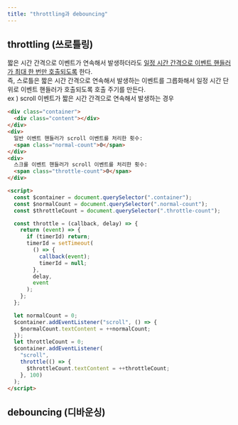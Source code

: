 ```yaml
---
title: "throttling과 debouncing"
---
```


## throttling (쓰로틀링)

짧은 시간 간격으로 이벤트가 연속해서 발생하더라도 <u>일정 시간 간격으로 이벤트 핸들러가 최대 한 번만 호출되도록</u> 한다. <br>
즉, 스로틀은 짧은 시간 간격으로 연속해서 발생하는 이벤트를 그릅화해서 일정 시간 단위로 이벤트 핸들러가 호출되도록 호출 주기를 만든다. <br>
ex ) scroll 이벤트가 짧은 시간 간격으로 연속해서 발생하는 경우

```html
<div class="container">
  <div class="content"></div>
</div>
<div>
  일반 이벤트 핸들러가 scroll 이벤트를 처리한 횟수:
  <span class="normal-count">0</span>
</div>
<div>
  스크롤 이벤트 핸들러가 scroll 이벤트를 처리한 횟수:
  <span class="throttle-count">0</span>
</div>

<script>
  const $container = document.querySelector(".container");
  const $normalCount = document.querySelector(".normal-count");
  const $throttleCount = document.querySelector(".throttle-count");

  const throttle = (callback, delay) => {
    return (event) => {
      if (timerId) return;
      timerId = setTimeout(
        () => {
          callback(event);
          timerId = null;
        },
        delay,
        event
      );
    };
  };

  let normalCount = 0;
  $container.addEventListener("scroll", () => {
    $normalCount.textContent = ++normalCount;
  });
  let throttleCount = 0;
  $container.addEventListener(
    "scroll",
    throttle(() => {
      $throttleCount.textContent = ++throttleCount;
    }, 100)
  );
</script>
```

## debouncing (디바운싱)

<Comment />
